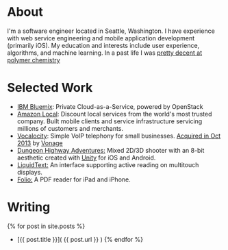 # About

I'm a software engineer located in Seattle, Washington. I have experience with
web service engineering and mobile application development (primarily iOS).
My education and interests include user experience, algorithms, and machine
learning. In a past life I was [pretty decent at polymer chemistry](http://www.ncbi.nlm.nih.gov/pubmed/15754386)

# Selected Work

* [IBM Bluemix](https://www.ibm.com/cloud-computing/bluemix/): Private
  Cloud-as-a-Service, powered by OpenStack
* [Amazon Local](http://local.amazon.com): Discount local services from the
  world's most trusted company. Built mobile clients and service infrastructure
  servicing millions of customers and merchants.
* [Vocalocity](http://vocalocity.com): Simple VoIP telephony for small businesses.
  [Acquired in Oct 2013](http://techoperators.com/portfolio/vocalocity-acquired-vonage-vg)
  by [Vonage](http://www.vonage.com)
* <a href="http://www.dungeonhighwayadventures.com">Dungeon Highway Adventures:</a>
  Mixed 2D/3D shooter with an 8-bit aesthetic created with <a href="http://www.unity3d.com">Unity</a> for iOS and Android.
* <a href="http://liquidtext.net">LiquidText:</a> An interface
  supporting active reading on multitouch displays.</li>
* <a href="http://ballisticpigeon.com/folio">Folio:</a> A
  PDF reader for iPad and iPhone.

# Writing

{% for post in site.posts %}
* [{{ post.title }}]( {{ post.url }} )
{% endfor %}
